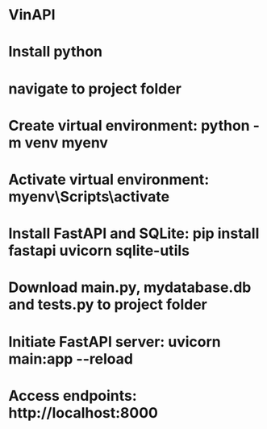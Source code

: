 # VinAPI

# Install python
# navigate to project folder
# Create virtual environment:  python -m venv myenv
# Activate virtual environment:  myenv\Scripts\activate
# Install FastAPI and SQLite:  pip install fastapi uvicorn sqlite-utils
# Download main.py, mydatabase.db and tests.py to project folder
# Initiate FastAPI server: uvicorn main:app --reload
# Access endpoints:  http://localhost:8000


